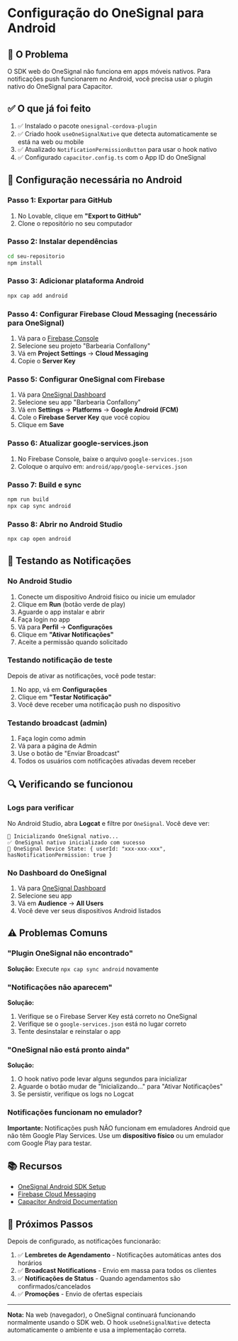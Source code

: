 # Configuração do OneSignal para Android

## 📱 O Problema

O SDK web do OneSignal não funciona em apps móveis nativos. Para notificações push funcionarem no Android, você precisa usar o plugin nativo do OneSignal para Capacitor.

## ✅ O que já foi feito

1. ✅ Instalado o pacote `onesignal-cordova-plugin`
2. ✅ Criado hook `useOneSignalNative` que detecta automaticamente se está na web ou mobile
3. ✅ Atualizado `NotificationPermissionButton` para usar o hook nativo
4. ✅ Configurado `capacitor.config.ts` com o App ID do OneSignal

## 🔧 Configuração necessária no Android

### Passo 1: Exportar para GitHub

1. No Lovable, clique em **"Export to GitHub"**
2. Clone o repositório no seu computador

### Passo 2: Instalar dependências

```bash
cd seu-repositorio
npm install
```

### Passo 3: Adicionar plataforma Android

```bash
npx cap add android
```

### Passo 4: Configurar Firebase Cloud Messaging (necessário para OneSignal)

1. Vá para o [Firebase Console](https://console.firebase.google.com/)
2. Selecione seu projeto "Barbearia Confallony"
3. Vá em **Project Settings** → **Cloud Messaging**
4. Copie o **Server Key**

### Passo 5: Configurar OneSignal com Firebase

1. Vá para [OneSignal Dashboard](https://app.onesignal.com)
2. Selecione seu app "Barbearia Confallony"
3. Vá em **Settings** → **Platforms** → **Google Android (FCM)**
4. Cole o **Firebase Server Key** que você copiou
5. Clique em **Save**

### Passo 6: Atualizar google-services.json

1. No Firebase Console, baixe o arquivo `google-services.json`
2. Coloque o arquivo em: `android/app/google-services.json`

### Passo 7: Build e sync

```bash
npm run build
npx cap sync android
```

### Passo 8: Abrir no Android Studio

```bash
npx cap open android
```

## 📱 Testando as Notificações

### No Android Studio

1. Conecte um dispositivo Android físico ou inicie um emulador
2. Clique em **Run** (botão verde de play)
3. Aguarde o app instalar e abrir
4. Faça login no app
5. Vá para **Perfil** → **Configurações**
6. Clique em **"Ativar Notificações"**
7. Aceite a permissão quando solicitado

### Testando notificação de teste

Depois de ativar as notificações, você pode testar:

1. No app, vá em **Configurações**
2. Clique em **"Testar Notificação"**
3. Você deve receber uma notificação push no dispositivo

### Testando broadcast (admin)

1. Faça login como admin
2. Vá para a página de Admin
3. Use o botão de "Enviar Broadcast"
4. Todos os usuários com notificações ativadas devem receber

## 🔍 Verificando se funcionou

### Logs para verificar

No Android Studio, abra **Logcat** e filtre por `OneSignal`. Você deve ver:

```
🔔 Inicializando OneSignal nativo...
✅ OneSignal nativo inicializado com sucesso
📱 OneSignal Device State: { userId: "xxx-xxx-xxx", hasNotificationPermission: true }
```

### No Dashboard do OneSignal

1. Vá para [OneSignal Dashboard](https://app.onesignal.com)
2. Selecione seu app
3. Vá em **Audience** → **All Users**
4. Você deve ver seus dispositivos Android listados

## ⚠️ Problemas Comuns

### "Plugin OneSignal não encontrado"

**Solução:** Execute `npx cap sync android` novamente

### "Notificações não aparecem"

**Solução:** 
1. Verifique se o Firebase Server Key está correto no OneSignal
2. Verifique se o `google-services.json` está no lugar correto
3. Tente desinstalar e reinstalar o app

### "OneSignal não está pronto ainda"

**Solução:**
1. O hook nativo pode levar alguns segundos para inicializar
2. Aguarde o botão mudar de "Inicializando..." para "Ativar Notificações"
3. Se persistir, verifique os logs no Logcat

### Notificações funcionam no emulador?

**Importante:** Notificações push NÃO funcionam em emuladores Android que não têm Google Play Services. Use um **dispositivo físico** ou um emulador com Google Play para testar.

## 📚 Recursos

- [OneSignal Android SDK Setup](https://documentation.onesignal.com/docs/cordova-sdk-setup)
- [Firebase Cloud Messaging](https://firebase.google.com/docs/cloud-messaging)
- [Capacitor Android Documentation](https://capacitorjs.com/docs/android)

## 🚀 Próximos Passos

Depois de configurado, as notificações funcionarão:

1. ✅ **Lembretes de Agendamento** - Notificações automáticas antes dos horários
2. ✅ **Broadcast Notifications** - Envio em massa para todos os clientes
3. ✅ **Notificações de Status** - Quando agendamentos são confirmados/cancelados
4. ✅ **Promoções** - Envio de ofertas especiais

---

**Nota:** Na web (navegador), o OneSignal continuará funcionando normalmente usando o SDK web. O hook `useOneSignalNative` detecta automaticamente o ambiente e usa a implementação correta.
